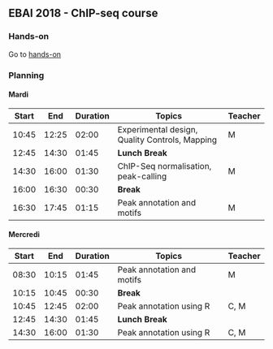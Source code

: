 ## EBAI 2018 - ChIP-seq course

### Hands-on
Go to [hands-on](/hands-on/hands-on.md)

### Planning

#### Mardi
| **Start** | **End** | **Duration** | **Topics** | **Teacher** |
| -------- | --------- | --------- | ----------- | ----------- |
| 10:45 | 12:25 | 02:00 | Experimental design, Quality Controls, Mapping | M |
| 12:45 | 14:30 | 01:45 | **Lunch Break** |  |
| 14:30 | 16:00 | 01:30 | ChIP-Seq normalisation, peak-calling | M |
| 16:00 | 16:30 | 00:30 | **Break** |  |
| 16:30 | 17:45 | 01:15 | Peak annotation and motifs | M |

#### Mercredi
| **Start** | **End** | **Duration** | **Topics** | **Teacher** |
| -------- | --------- | --------- | ----------- | ----------- |
| 08:30 | 10:15 | 01:45 | Peak annotation and motifs | M |
| 10:15 | 10:45 | 00:30 | **Break** |  |
| 10:45 | 12:45 | 02:00 | Peak annotation using R | C, M |
| 12:45 | 14:30 | 01:45 | **Lunch Break** |  |
| 14:30 | 16:00 | 01:30 | Peak annotation using R | C, M |

